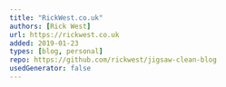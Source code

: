 ```yaml
---
title: "RickWest.co.uk"
authors: [Rick West]
url: https://rickwest.co.uk
added: 2019-01-23
types: [blog, personal]
repo: https://github.com/rickwest/jigsaw-clean-blog
usedGenerator: false
---
```

